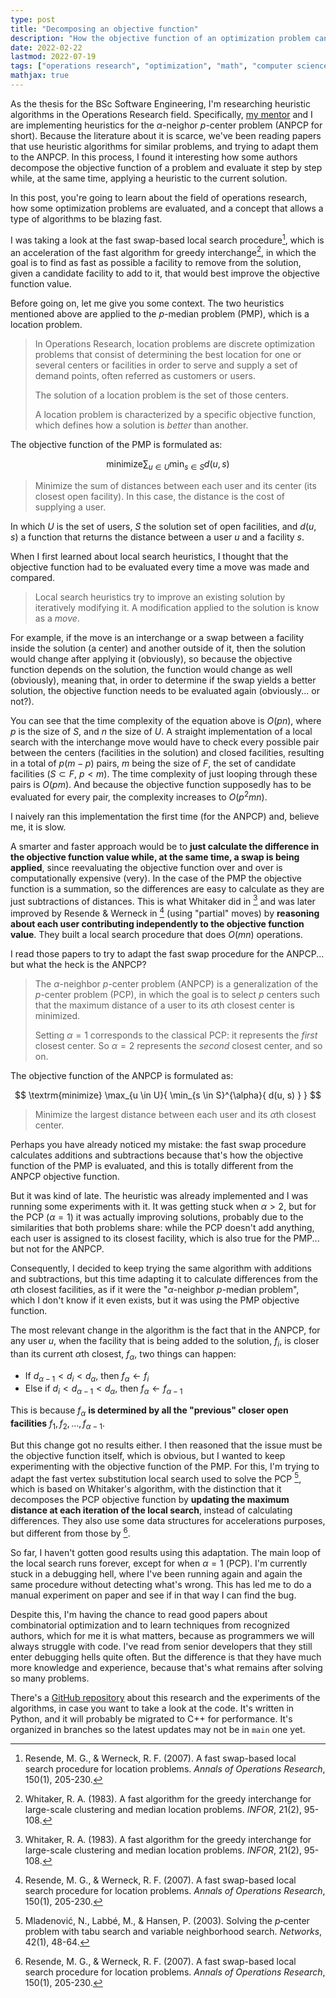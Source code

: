 ```yaml
---
type: post
title: "Decomposing an objective function"
description: "How the objective function of an optimization problem can be evaluated step by step."
date: 2022-02-22
lastmod: 2022-07-19
tags: ["operations research", "optimization", "math", "computer science"]
mathjax: true
---
```


As the thesis for the BSc Software Engineering, I'm researching heuristic algorithms in the Operations Research field.
Specifically, [my mentor](http://yalma.fime.uanl.mx/~roger/work/index.html) and I are implementing heuristics for the $\alpha$-neighor $p$-center problem (ANPCP for short).
Because the literature about it is scarce, we've been reading papers that use heuristic algorithms for similar problems, and trying to adapt them to the ANPCP.
In this process, I found it interesting how some authors decompose the objective function of a problem and evaluate it step by step while, at the same time, applying a heuristic to the current solution.

In this post, you're going to learn about the field of operations research, how some optimization problems are evaluated, and a concept that allows a type of algorithms to be blazing fast.

I was taking a look at the fast swap-based local search procedure[^1], which is an acceleration of the fast algorithm for greedy interchange[^2], in which the goal is to find as fast as possible a facility to remove from the solution, given a candidate facility to add to it, that would best improve the objective function value.

Before going on, let me give you some context.
The two heuristics mentioned above are applied to the $p$-median problem (PMP), which is a location problem.

> In Operations Research, location problems are discrete optimization problems that consist of determining the best location for one or several centers or facilities in order to serve and supply a set of demand points, often referred as customers or users.
> 
> The solution of a location problem is the set of those centers.
> 
> A location problem is characterized by a specific objective function, which defines how a solution is *better* than another.

The objective function of the PMP is formulated as:

$$
\textrm{minimize}
\sum_{u \in U}{
    \min_{s \in S}{
        d(u, s)
    }
}
$$

> Minimize the sum of distances between each user and its center (its closest open facility). In this case, the distance is the cost of supplying a user.

In which $U$ is the set of users, $S$ the solution set of open facilities, and $d(u, s)$ a function that returns the distance between a user $u$ and a facility $s$.

When I first learned about local search heuristics, I thought that the objective function had to be evaluated every time a move was made and compared.

> Local search heuristics try to improve an existing solution by iteratively modifying it. A modification applied to the solution is know as a *move*.

For example, if the move is an interchange or a swap between a facility inside the solution (a center) and another outside of it, then the solution would change after applying it (obviously), so because the objective function depends on the solution, the function would change as well (obviously), meaning that, in order to determine if the swap yields a better solution, the objective function needs to be evaluated again (obviously... or not?).

You can see that the time complexity of the equation above is $O(pn)$, where $p$ is the size of $S$, and $n$ the size of $U$.
A straight implementation of a local search with the interchange move would have to check every possible pair between the centers (facilities in the solution) and closed facilities, resulting in a total of $p(m - p)$ pairs, $m$ being the size of $F$, the set of candidate facilities ($S \subset F$, $p < m$).
The time complexity of just looping through these pairs is $O(pm)$.
And because the objective function supposedly has to be evaluated for every pair, the complexity increases to $O(p^2mn)$.

I naively ran this implementation the first time (for the ANPCP) and, believe me, it is slow.

A smarter and faster approach would be to **just calculate the difference in the objective function value while, at the same time, a swap is being applied**, since reevaluating the objective function over and over is computationally expensive (very).
In the case of the PMP the objective function is a summation, so the differences are easy to calculate as they are just subtractions of distances.
This is what Whitaker did in [^2] and was later improved by Resende & Werneck in [^1] (using "partial" moves) by **reasoning about each user contributing independently to the objective function value**.
They built a local search procedure that does $O(mn)$ operations.

I read those papers to try to adapt the fast swap procedure for the ANPCP... but what the heck is the ANPCP?

> The $\alpha$-neighbor $p$-center problem (ANPCP) is a generalization of the $p$-center problem (PCP), in which the goal is to select $p$ centers such that the maximum distance of a user to its $\alpha$th closest center is minimized.
>
> Setting $\alpha = 1$ corresponds to the classical PCP: it represents the *first* closest center. So $\alpha = 2$ represents the *second* closest center, and so on.

The objective function of the ANPCP is formulated as:

$$
\textrm{minimize}
\max_{u \in U}{
    \min_{s \in S}^{\alpha}{
        d(u, s)
    }
}
$$

> Minimize the largest distance between each user and its $\alpha$th closest center.

Perhaps you have already noticed my mistake: the fast swap procedure calculates additions and subtractions because that's how the objective function of the PMP is evaluated, and this is totally different from the ANPCP objective function.

But it was kind of late. The heuristic was already implemented and I was running some experiments with it.
It was getting stuck when $\alpha > 2$, but for the PCP ($\alpha = 1$) it was actually improving solutions, probably due to the similarities that both problems share:
while the PCP doesn't add anything, each user is assigned to its closest facility, which is also true for the PMP... but not for the ANPCP.

Consequently, I decided to keep trying the same algorithm with additions and subtractions, but this time adapting it to calculate differences from the $\alpha$th closest facilities, as if it were the "$\alpha$-neighbor $p$-median problem", which I don't know if it even exists, but it was using the PMP objective function.

The most relevant change in the algorithm is the fact that in the ANPCP, for any user $u$, when the facility that is being added to the solution, $f_i$, is closer than its current $\alpha$th closest, $f_\alpha$, two things can happen:

- $\textrm{If } d_{\alpha - 1} < d_i < d_\alpha \textrm{, then } f_\alpha \leftarrow f_i$
- $\textrm{Else if } d_i < d_{\alpha - 1} < d_\alpha \textrm{, then } f_\alpha \leftarrow f_{\alpha - 1}$

This is because $f_\alpha$  **is determined by all the "previous" closer open facilities**  $f_1, f_2, \dots, f_{\alpha - 1}$.

But this change got no results either. I then reasoned that the issue must be the objective function itself, which is obvious, but I wanted to keep experimenting with the objective function of the PMP.
For this, I'm trying to adapt the fast vertex substitution local search used to solve the PCP [^3], which is based on Whitaker's algorithm, with the distinction that it decomposes the PCP objective function by **updating the maximum distance at each iteration of the local search**, instead of calculating differences.
They also use some data structures for accelerations purposes, but different from those by [^1].

So far, I haven't gotten good results using this adaptation.
The main loop of the local search runs forever, except for when $\alpha = 1$ (PCP).
I'm currently stuck in a debugging hell, where I've been running again and again the same procedure without detecting what's wrong.
This has led me to do a manual experiment on paper and see if in that way I can find the bug.

Despite this, I'm having the chance to read good papers about combinatorial optimization and to learn techniques from recognized authors, which for me it is what matters, because as programmers we will always struggle with code.
I've read from senior developers that they still enter debugging hells quite often.
But the difference is that they have much more knowledge and experience, because that's what remains after solving so many problems.

There's a [GitHub repository](https://github.com/netotz/alpha-neighbor-p-center-problem) about this research and the experiments of the algorithms, in case you want to take a look at the code.
It's written in Python, and it will probably be migrated to C++ for performance.
It's organized in branches so the latest updates may not be in `main` one yet.

[^1]: Resende, M. G., & Werneck, R. F. (2007). A fast swap-based local search procedure for location problems. *Annals of Operations Research*, 150(1), 205-230.

[^2]: Whitaker, R. A. (1983). A fast algorithm for the greedy interchange for large-scale clustering and median location problems. *INFOR*, 21(2), 95-108.

[^3]: Mladenović, N., Labbé, M., & Hansen, P. (2003). Solving the $p$‐center problem with tabu search and variable neighborhood search. *Networks*, 42(1), 48-64.
